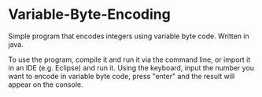 # Variable-Byte-Encoding
Simple program that encodes integers using variable byte code. Written in java.

To use the program, compile it and run it via the command line, or import it in an IDE (e.g. Eclipse) and run it.
Using the keyboard, input  the number you want to encode in variable byte code, press "enter" and the result will appear on the console.
